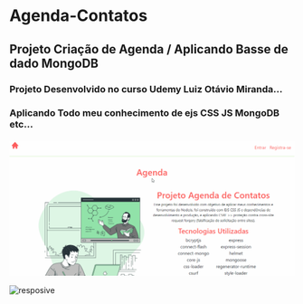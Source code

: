 # Agenda-Contatos

## Projeto Criação de Agenda / Aplicando Basse de dado MongoDB

### Projeto Desenvolvido no curso Udemy Luiz Otávio Miranda...

### Aplicando Todo meu conhecimento de ejs CSS JS MongoDB etc...

#### 

![Function](https://github.com/Vavatrewq/Agenda-Contatos/blob/master/public/assets/gif/AnimaçãoFunc1.gif)

![resposive](https://github.com/Vavatrewq/Agenda-Contatos/blob/master/public/assets/gif/AnimaçãoFunc2.gif)
